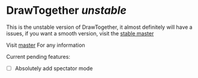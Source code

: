 # DrawTogether *unstable*

This is the unstable version of DrawTogether, it almost definitely will have a issues, if you want a smooth version, visit the [stable master](http://github.com/finbargiusti/DrawTogether)

Visit [master](http://github.com/finbargiusti/DrawTogether) For any information

Current pending features:

- [ ] Absolutely add spectator mode

